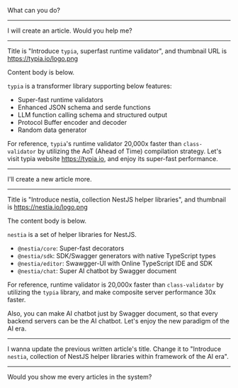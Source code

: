 What can you do?

---

I will create an article. Would you help me?

---

Title is "Introduce `typia`, superfast runtime validator", and thumbnail URL is https://typia.io/logo.png

Content body is below.

`typia` is a transformer library supporting below features:

- Super-fast runtime validators
- Enhanced JSON schema and serde functions
- LLM function calling schema and structured output
- Protocol Buffer encoder and decoder
- Random data generator

For reference, `typia`'s runtime validator 20,000x faster than `class-validator` by utilizing the AoT (Ahead of Time) compilation strategy. Let's visit typia website https://typia.io, and enjoy its super-fast performance.

---

I'll create a new article more.

---

Title is "Introduce nestia, collection NestJS helper libraries", and thumbnail is https://nestia.io/logo.png

The content body is below.

`nestia` is a set of helper libraries for NestJS.

- `@nestia/core`: Super-fast decorators
- `@nestia/sdk`: SDK/Swagger generators with native TypeScript types
- `@nestia/editor`: Swawgger-UI with Online TypeScript IDE and SDK
- `@nestia/chat`: Super AI chatbot by Swagger document

For reference, runtime validator is 20,000x faster than `class-validator` by utilizing the `typia` library, and make composite server performance 30x faster.

Also, you can make AI chatbot just by Swagger document, so that every backend servers can be the AI chatbot. Let's enjoy the new paradigm of the AI era.

---

I wanna update the previous written article's title. Change it to "Introduce `nestia`, collection of NestJS helper libraries within framework of the AI era".

---

Would you show me every articles in the system?
